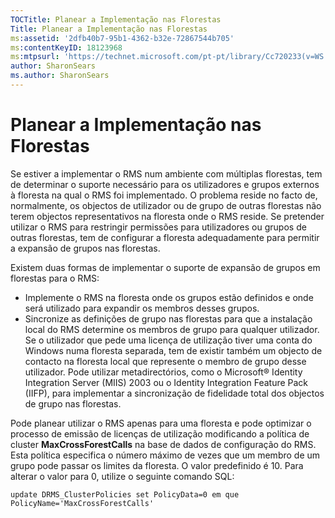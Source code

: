 ```yaml
---
TOCTitle: Planear a Implementação nas Florestas
Title: Planear a Implementação nas Florestas
ms:assetid: '2dfb40b7-95b1-4362-b32e-72867544b705'
ms:contentKeyID: 18123968
ms:mtpsurl: 'https://technet.microsoft.com/pt-pt/library/Cc720233(v=WS.10)'
author: SharonSears
ms.author: SharonSears
---
```


Planear a Implementação nas Florestas
=====================================

Se estiver a implementar o RMS num ambiente com múltiplas florestas, tem de determinar o suporte necessário para os utilizadores e grupos externos à floresta na qual o RMS foi implementado. O problema reside no facto de, normalmente, os objectos de utilizador ou de grupo de outras florestas não terem objectos representativos na floresta onde o RMS reside. Se pretender utilizar o RMS para restringir permissões para utilizadores ou grupos de outras florestas, tem de configurar a floresta adequadamente para permitir a expansão de grupos nas florestas.

Existem duas formas de implementar o suporte de expansão de grupos em florestas para o RMS:

-   Implemente o RMS na floresta onde os grupos estão definidos e onde será utilizado para expandir os membros desses grupos.
-   Sincronize as definições de grupo nas florestas para que a instalação local do RMS determine os membros de grupo para qualquer utilizador. Se o utilizador que pede uma licença de utilização tiver uma conta do Windows numa floresta separada, tem de existir também um objecto de contacto na floresta local que represente o membro de grupo desse utilizador. Pode utilizar metadirectórios, como o Microsoft® Identity Integration Server (MIIS) 2003 ou o Identity Integration Feature Pack (IIFP), para implementar a sincronização de fidelidade total dos objectos de grupo nas florestas.

Pode planear utilizar o RMS apenas para uma floresta e pode optimizar o processo de emissão de licenças de utilização modificando a política de cluster **MaxCrossForestCalls** na base de dados de configuração do RMS. Esta política especifica o número máximo de vezes que um membro de um grupo pode passar os limites da floresta. O valor predefinido é 10. Para alterar o valor para 0, utilize o seguinte comando SQL:

`update DRMS_ClusterPolicies set PolicyData=0 em que PolicyName='MaxCrossForestCalls'`
